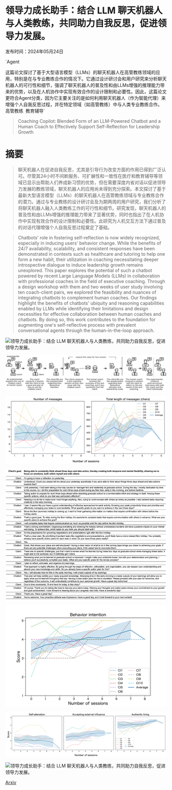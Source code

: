 # 领导力成长助手：结合 LLM 聊天机器人与人类教练，共同助力自我反思，促进领导力发展。

发布时间：2024年05月24日

`Agent

这篇论文探讨了基于大型语言模型（LLMs）的聊天机器人在高管教练领域的应用，特别是在与专业教练合作的情况下。它通过设计研讨会和用户研究来分析聊天机器人的可行性和细节，强调了聊天机器人的普及性和由LLMs增强的推理能力带来的优势，以及在人机协作中实现有效合作的设计限制和必要性。因此，这篇论文更符合Agent分类，因为它主要关注的是如何利用聊天机器人（作为智能代理）来增强个人自我反思过程，并在特定领域（如高管教练）中与人类专业教练合作。` `高管教练` `教育辅导`

> Coaching Copilot: Blended Form of an LLM-Powered Chatbot and a Human Coach to Effectively Support Self-Reflection for Leadership Growth

# 摘要

> 聊天机器人在促进自我反思，尤其是引导行为改变方面的作用已得到广泛认可。尽管其24小时不间断服务、可扩展性和一致性在医疗和教育辅导等领域已显示出帮助人们养成新习惯的优势，但在需要深度内省对话以促进领导力发展的教练领域，聊天机器人的应用尚未得到充分探索。本文探讨了基于最新大型语言模型（LLMs）的聊天机器人在高管教练领域与专业教练合作的潜力。通过与专业教练的设计研讨会及为期两周的用户研究，我们分析了将聊天机器人融入人类教练工作的可行性和细节。研究发现，聊天机器人的普及性和由LLMs增强的推理能力带来了显著优势，同时也指出了在人机协作中实现有效合作的设计限制和必要性。此研究为人机交互方法下通过普及的对话代理增强个人自我反思过程奠定了基础。

> Chatbots' role in fostering self-reflection is now widely recognized, especially in inducing users' behavior change. While the benefits of 24/7 availability, scalability, and consistent responses have been demonstrated in contexts such as healthcare and tutoring to help one form a new habit, their utilization in coaching necessitating deeper introspective dialogue to induce leadership growth remains unexplored. This paper explores the potential of such a chatbot powered by recent Large Language Models (LLMs) in collaboration with professional coaches in the field of executive coaching. Through a design workshop with them and two weeks of user study involving ten coach-client pairs, we explored the feasibility and nuances of integrating chatbots to complement human coaches. Our findings highlight the benefits of chatbots' ubiquity and reasoning capabilities enabled by LLMs while identifying their limitations and design necessities for effective collaboration between human coaches and chatbots. By doing so, this work contributes to the foundation for augmenting one's self-reflective process with prevalent conversational agents through the human-in-the-loop approach.

![领导力成长助手：结合 LLM 聊天机器人与人类教练，共同助力自我反思，促进领导力发展。](../../../paper_images/2405.15250/x1.png)

![领导力成长助手：结合 LLM 聊天机器人与人类教练，共同助力自我反思，促进领导力发展。](../../../paper_images/2405.15250/x2.png)

![领导力成长助手：结合 LLM 聊天机器人与人类教练，共同助力自我反思，促进领导力发展。](../../../paper_images/2405.15250/x3.png)

![领导力成长助手：结合 LLM 聊天机器人与人类教练，共同助力自我反思，促进领导力发展。](../../../paper_images/2405.15250/example.png)

![领导力成长助手：结合 LLM 聊天机器人与人类教练，共同助力自我反思，促进领导力发展。](../../../paper_images/2405.15250/x4.png)

![领导力成长助手：结合 LLM 聊天机器人与人类教练，共同助力自我反思，促进领导力发展。](../../../paper_images/2405.15250/x5.png)

![领导力成长助手：结合 LLM 聊天机器人与人类教练，共同助力自我反思，促进领导力发展。](../../../paper_images/2405.15250/x6.png)

[Arxiv](https://arxiv.org/abs/2405.15250)